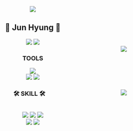 <div align="center">

<img src="https://capsule-render.vercel.app/api?type=Waving&color=gradient&customColorList=2E4374,4B527E,7C81AD,E5C3A6,30&height=150&section=header&text=JunHyung&fontColor=ffffff&fontSize=70&animation=fadeIn&fontAlignY=55">

  
  
## 👋 Jun Hyung 👋 
<img src="https://hits.seeyoufarm.com/api/count/incr/badge.svg?url=https%3A%2F%2Fgithub.com%2Fjunhyung001&count_bg=%2379C83D&title_bg=%23555555&icon=github.svg&icon_color=%23E7E7E7&title=hits&edge_flat=false(https://hits.seeyoufarm.com)">
<a href="https://velog.io/@junhyung">
<img src="https://img.shields.io/badge/-TechBlog-20C997?style=flat-square&logo=Velog&logoColor=white&"/></a> 

<div align="center">
<img align="right" src="http://mazassumnida.wtf/api/v2/generate_badge?boj=jun_hyung"/>
</div>

### TOOLS
<div align="center>

  <img src="https://img.shields.io/badge/Git-F05032.svg?&style=flat-square&logo=Git&logoColor=white"/>
  <img src= "https://img.shields.io/badge/Visual%20Studio%20Code-007ACC.svg?&style=flat-square&logo=Visual%20Studio%20Code&logoColor=white">
  <br>
  <img src="https://img.shields.io/badge/linux-FCC624?style=flat-square&logo=linux&logoColor=black">
  <img src="https://img.shields.io/badge/Notion-f7f6f2?style=flat&logo=Notion&logoColor=black">
  <br> 

</div>


<div align="center">
  
  <img align="right" src="https://github-readme-stats.vercel.app/api/top-langs/?username=junhyung001&layout=compact&hide=javascript,css,scss&theme=dracula&langs_count=8"/>
  
  ### 🛠 SKILL 🛠
  
  <br>
  <img src="https://img.shields.io/badge/JavaScript-F7DF1E?style=flat-square&logo=JavaScript&logoColor=white">
  <img src="https://img.shields.io/badge/HTML5-E34F26?style=flat-square&logo=HTML5&logoColor=white">
  <img src="https://img.shields.io/badge/CSS3-1572B6?style=flat-square&logo=CSS3&logoColor=white">


  <br>
  <img src="https://img.shields.io/badge/python-3776AB?style=flat-square&logo=python&logoColor=white"> 
  <img src="https://img.shields.io/badge/django-092E20?style=flat-square&logo=django&logoColor=white">

</div>
</div>